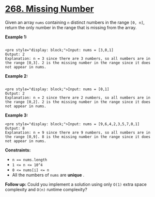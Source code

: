 # [268. Missing Number](https://leetcode.com/problems/missing-number/description/)

Given an array `nums` containing `n` distinct numbers in the range `[0, n]`, return the only number in the range that is missing from the array.

**Example 1:**

```

<pre style="display: block;">Input: nums = [3,0,1]
Output: 2
Explanation: n = 3 since there are 3 numbers, so all numbers are in the range [0,3]. 2 is the missing number in the range since it does not appear in nums.
```

**Example 2:**

```

<pre style="display: block;">Input: nums = [0,1]
Output: 2
Explanation: n = 2 since there are 2 numbers, so all numbers are in the range [0,2]. 2 is the missing number in the range since it does not appear in nums.
```

**Example 3:**

```
<pre style="display: block;">Input: nums = [9,6,4,2,3,5,7,0,1]
Output: 8
Explanation: n = 9 since there are 9 numbers, so all numbers are in the range [0,9]. 8 is the missing number in the range since it does not appear in nums.
```

**Constraints:**

-   `n == nums.length`
-   `1 <= n <= 10^4`
-   `0 <= nums[i] <= n`
-   All the numbers of `nums` are **unique** .

**Follow up:** Could you implement a solution using only `O(1)` extra space complexity and `O(n)` runtime complexity?
